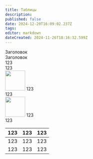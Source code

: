 ```yaml
---
title: Таблицы
description: 
published: false
date: 2024-12-20T16:09:02.237Z
tags: 
editor: markdown
dateCreated: 2024-11-26T18:16:32.599Z
---
```


<div class="table II-columns">
  <div class="table__title">Заголовок</div>
  <div class="table__title">Заголовок</div>
  <!--  -->
  <div class="table__item">123</div>
  <div class="table__item">123</div>
  <!--  -->
  <div class="table__item">
    <img src="/" width="64px" height="64px"/>
    123
  </div>
  <div class="table__item">123</div>
  <!--  -->
  <div class="table__item">
    <img src="/" width="64px" height="64px"/>
    123
  </div>
  <div class="table__item">123</div>
</div>


<table>
  <thead>
    <tr>
      <th>123</th>
      <th>123</th>
      <th>123</th>
    </tr>
  </thead>
  <tbody>
    <tr>
      <td>123</td>
      <td>123</td>
      <td>123</td>
    </tr>
    <tr>
      <td>123</td>
      <td>123</td>
      <td>123</td>
    </tr>
  </tbody>
</table>